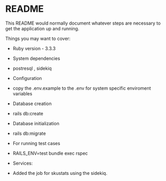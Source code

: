 # README

This README would normally document whatever steps are necessary to get the
application up and running.

Things you may want to cover:

* Ruby version - 3.3.3

* System dependencies 

- postresql , sidekiq

* Configuration

- copy the .env.example to the .env for system specific enviroment variables

* Database creation

- rails db:create

* Database initialization

- rails db:migrate

* For running test cases

- RAILS_ENV=test bundle exec rspec 

* Services:

- Added the job for skustats using the sidekiq.
